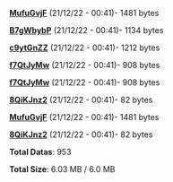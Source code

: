 [**MufuGvjF**](/data/MufuGvjF.txt) (21/12/22 - 00:41)- 1481 bytes

[**B7gWbybP**](/data/B7gWbybP.txt) (21/12/22 - 00:41)- 1134 bytes

[**c9ytGnZZ**](/data/c9ytGnZZ.txt) (21/12/22 - 00:41)- 1212 bytes

[**f7QtJyMw**](/data/f7QtJyMw.txt) (21/12/22 - 00:41)- 908 bytes

[**f7QtJyMw**](/data/f7QtJyMw.txt) (21/12/22 - 00:41)- 908 bytes

[**8QiKJnz2**](/data/8QiKJnz2.txt) (21/12/22 - 00:41)- 82 bytes

[**MufuGvjF**](/data/MufuGvjF.txt) (21/12/22 - 00:41)- 1481 bytes

[**8QiKJnz2**](/data/8QiKJnz2.txt) (21/12/22 - 00:41)- 82 bytes

**Total Datas**: 953

**Total Size**: 6.03 MB / 6.0 MB